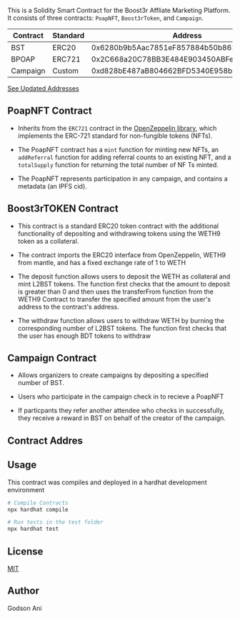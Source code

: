 This is a Solidity Smart Contract for the Boost3r Affliate Marketing Platform. It consists of three contracts: `PoapNFT`, `Boost3rToken`, and `Campaign`.

| Contract | Standard | Address                                    |
| -------- | -------- | ------------------------------------------ |
| BST      | ERC20    | 0x6280b9b5Aac7851eF857884b50b86129809aF7Ab |
| BPOAP    | ERC721   | 0x2C668a20C78BB3E484E903450ABFea8aF917F760 |
| Campaign | Custom   | 0xd828bE487aB804662BFD5340E958ba4Cd5C64a85 |

[See Updated Addresses](https://boost3r.web.app/addresses)

## PoapNFT Contract

- Inherits from the `ERC721` contract in the [OpenZeppelin library](), which implements the ERC-721 standard for non-fungible tokens (NFTs).

- The PoapNFT contract has a `mint` function for minting new NFTs, an `addReferral` function for adding referral counts to an existing NFT, and a `totalSupply` function for returning the total number of NF Ts minted.

- The PoapNFT represents participation in any campaign, and contains a metadata (an IPFS cid).

## Boost3rTOKEN Contract

- This contract is a standard ERC20 token contract with the additional functionality of depositing and withdrawing tokens using the WETH9 token as a collateral.

- The contract imports the ERC20 interface from OpenZeppelin, WETH9 from mantle, and has a fixed exchange rate of 1 to WETH

- The deposit function allows users to deposit the WETH as collateral and mint L2BST tokens. The function first checks that the amount to deposit is greater than 0 and then uses the transferFrom function from the WETH9 Contract to transfer the specified amount from the user's address to the contract's address.

- The withdraw function allows users to withdraw WETH by burning the corresponding number of L2BST tokens. The function first checks that the user has enough BDT tokens to withdraw

## Campaign Contract

- Allows organizers to create campaigns by depositing a specified number of BST.

- Users who participate in the campaign check in to recieve a PoapNFT

- If particpants they refer another attendee who checks in successfully, they receive a reward in BST on behalf of the creator of the campaign.

## Contract Addres

## Usage

This contract was compiles and deployed in a hardhat development environment

```bash
# Compile Contracts
npx hardhat compile

# Run tests in the test folder
npx hardhat test

```

## License

[MIT]()

## Author

Godson Ani
